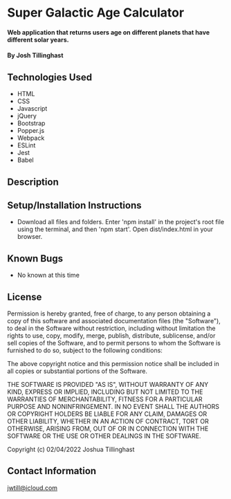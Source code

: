 # Super Galactic Age Calculator

#### Web application that returns users age on different planets that have different solar years.

#### By Josh Tillinghast

## Technologies Used

* HTML
* CSS
* Javascript
* jQuery
* Bootstrap
* Popper.js
* Webpack
* ESLint
* Jest
* Babel

## Description

## Setup/Installation Instructions

* Download all files and folders. Enter 'npm install' in the project's root file using the terminal, and then 'npm start'. Open dist/index.html in your browser.

## Known Bugs

* No known at this time

## License
Permission is hereby granted, free of charge, to any person obtaining a copy of this software and associated documentation files (the "Software"), to deal in the Software without restriction, including without limitation the rights to use, copy, modify, merge, publish, distribute, sublicense, and/or sell copies of the Software, and to permit persons to whom the Software is furnished to do so, subject to the following conditions:

The above copyright notice and this permission notice shall be included in all copies or substantial portions of the Software.

THE SOFTWARE IS PROVIDED "AS IS", WITHOUT WARRANTY OF ANY KIND, EXPRESS OR IMPLIED, INCLUDING BUT NOT LIMITED TO THE WARRANTIES OF MERCHANTABILITY, FITNESS FOR A PARTICULAR PURPOSE AND NONINFRINGEMENT. IN NO EVENT SHALL THE AUTHORS OR COPYRIGHT HOLDERS BE LIABLE FOR ANY CLAIM, DAMAGES OR OTHER LIABILITY, WHETHER IN AN ACTION OF CONTRACT, TORT OR OTHERWISE, ARISING FROM, OUT OF OR IN CONNECTION WITH THE SOFTWARE OR THE USE OR OTHER DEALINGS IN THE SOFTWARE.

Copyright (c) 02/04/2022 Joshua Tillinghast

## Contact Information
jwtill@icloud.com